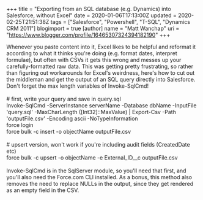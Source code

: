 +++
title = "Exporting from an SQL database (e.g. Dynamics) into Salesforce, without Excel"
date = 2020-01-06T17:13:00Z
updated = 2020-02-25T21:51:38Z
tags = ["Salesforce", "Powershell", "T-SQL", "Dynamics CRM 2011"]
blogimport = true 
[author]
	name = "Matt Wanchap"
	uri = "https://www.blogger.com/profile/16465307324394182190"
+++

Whenever you paste content into it, Excel likes to be helpful and reformat it according to what it thinks you're doing (e.g. format dates, interpret formulae), but often with CSVs it gets this wrong and messes up your carefully-formatted raw data. This was getting pretty frustrating, so rather than figuring out workarounds for Excel's weirdness, here's how to cut out the middleman and get the output of an SQL query directly into Salesforce. Don't forget the max length variables of Invoke-SqlCmd!<br /><br /># first, write your query and save in query.sql<br />Invoke-SqlCmd -ServerInstance serverName -Database dbName -InputFile 'query.sql'&nbsp;-MaxCharLength ([Int32]::MaxValue) | Export-Csv -Path 'outputFile.csv' -Encoding ascii -NoTypeInformation<br />force login<br />force bulk -c insert -o objectName outputFile.csv<br /><br /># upsert version, won't work if you're including audit fields (CreatedDate etc)<br />force bulk -c upsert -o objectName -e External_ID__c outputFile.csv<br /><br />Invoke-SqlCmd is in the&nbsp;SqlServer module, so you'll need that first, and you'll also need the Force.com CLI installed. As a bonus, this method also removes the need to replace NULLs in the output, since they get rendered as an empty field in the CSV.
